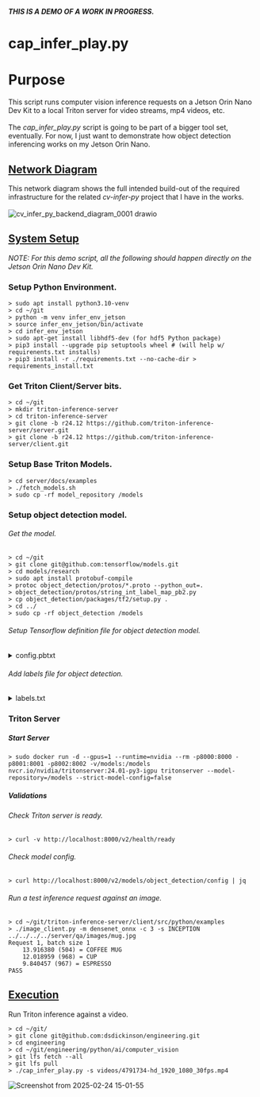 ***THIS IS A DEMO OF A WORK IN PROGRESS.***

# cap_infer_play.py

# Purpose
This script runs computer vision inference requests on a Jetson Orin Nano Dev Kit to a local Triton server for video streams, mp4 videos, etc.<br/><br/>
The _cap_infer_play.py_ script is going to be part of a bigger tool set, eventually. For now, I just want to demonstrate how object detection inferencing works on my Jetson Orin Nano.

## <ins>Network Diagram</ins>
This network diagram shows the full intended build-out of the required infrastructure for the related _cv-infer-py_ project that I have in the works.<br/><br/>
![cv_infer_py_backend_diagram_0001 drawio](https://github.com/user-attachments/assets/fbed0465-113d-437a-936a-afd45de48051)

## <ins>System Setup</ins>

_NOTE: For this demo script, all the following should happen directly on the Jetson Orin Nano Dev Kit._

### Setup Python Environment.
```
> sudo apt install python3.10-venv
> cd ~/git
> python -m venv infer_env_jetson
> source infer_env_jetson/bin/activate
> cd infer_env_jetson
> sudo apt-get install libhdf5-dev (for hdf5 Python package)
> pip3 install --upgrade pip setuptools wheel # (will help w/ requirenents.txt installs)
> pip3 install -r ./requirements.txt --no-cache-dir > requirements_install.txt
```

### Get Triton Client/Server bits.
```
> cd ~/git
> mkdir triton-inference-server
> cd triton-inference-server
> git clone -b r24.12 https://github.com/triton-inference-server/server.git
> git clone -b r24.12 https://github.com/triton-inference-server/client.git
```

### Setup Base Triton Models.
```
> cd server/docs/examples
> ./fetch_models.sh
> sudo cp -rf model_repository /models
```

### Setup object detection model.
###### Get the model.
```
> cd ~/git
> git clone git@github.com:tensorflow/models.git
> cd models/research
> sudo apt install protobuf-compile
> protoc object_detection/protos/*.proto --python_out=.
> object_detection/protos/string_int_label_map_pb2.py
> cp object_detection/packages/tf2/setup.py .
> cd ../
> sudo cp -rf object_detection /models
```

###### Setup Tensorflow definition file for object detection model.
<details>
<summary>config.pbtxt</summary>
  
```
> sudo vi /models/object_detection/config.pbtxt
name: "detection"
platform: "tensorflow_graphdef"
max_batch_size: 1
input [
  {
    name: "image_tensor"
    data_type: TYPE_UINT8
    format: FORMAT_NHWC
    dims: [ 600, 1024, 3 ]
  }
]
output [
  {
    name: "detection_boxes"
    data_type: TYPE_FP32
    dims: [ 100, 4]
    reshape { shape: [100,4] }
  },
  {
    name: "detection_classes"
    data_type: TYPE_FP32
    dims: [ 100 ]
    reshape { shape: [ 1, 100 ] }
  },
  {
    name: "detection_scores"
    data_type: TYPE_FP32
    dims: [ 100 ]

  },
  {
    name: "num_detections"
    data_type: TYPE_FP32
    dims: [ 1 ]
    reshape { shape: [] }
  }
]
```
</details>

###### Add labels file for object detection.
<details>
<summary>labels.txt</summary>

```
> sudo vi /models/object_detection/labels.txt
item {
  name: "/m/01g317"
  id: 1
  display_name: "person"
}
item {
  name: "/m/0199g"
  id: 2
  display_name: "bicycle"
}
item {
  name: "/m/0k4j"
  id: 3
  display_name: "car"
}
item {
  name: "/m/04_sv"
  id: 4
  display_name: "motorcycle"
}
item {
  name: "/m/05czz6l"
  id: 5
  display_name: "airplane"
}
item {
  name: "/m/01bjv"
  id: 6
  display_name: "bus"
}
item {
  name: "/m/07jdr"
  id: 7
  display_name: "train"
}
item {
  name: "/m/07r04"
  id: 8
  display_name: "truck"
}
item {
  name: "/m/019jd"
  id: 9
  display_name: "boat"
}
item {
  name: "/m/015qff"
  id: 10
  display_name: "traffic light"
}
item {
  name: "/m/01pns0"
  id: 11
  display_name: "fire hydrant"
}
item {
  name: "/m/02pv19"
  id: 13
  display_name: "stop sign"
}
item {
  name: "/m/015qbp"
  id: 14
  display_name: "parking meter"
}
item {
  name: "/m/0cvnqh"
  id: 15
  display_name: "bench"
}
item {
  name: "/m/015p6"
  id: 16
  display_name: "bird"
}
item {
  name: "/m/01yrx"
  id: 17
  display_name: "cat"
}
item {
  name: "/m/0bt9lr"
  id: 18
  display_name: "dog"
}
item {
  name: "/m/03k3r"
  id: 19
  display_name: "horse"
}
item {
  name: "/m/07bgp"
  id: 20
  display_name: "sheep"
}
item {
  name: "/m/01xq0k1"
  id: 21
  display_name: "cow"
}
item {
  name: "/m/0bwd_0j"
  id: 22
  display_name: "elephant"
}
item {
  name: "/m/01dws"
  id: 23
  display_name: "bear"
}
item {
  name: "/m/0898b"
  id: 24
  display_name: "zebra"
}
item {
  name: "/m/03bk1"
  id: 25
  display_name: "giraffe"
}
item {
  name: "/m/01940j"
  id: 27
  display_name: "backpack"
}
item {
  name: "/m/0hnnb"
  id: 28
  display_name: "umbrella"
}
item {
  name: "/m/080hkjn"
  id: 31
  display_name: "handbag"
}
item {
  name: "/m/01rkbr"
  id: 32
  display_name: "tie"
}
item {
  name: "/m/01s55n"
  id: 33
  display_name: "suitcase"
}
item {
  name: "/m/02wmf"
  id: 34
  display_name: "frisbee"
}
item {
  name: "/m/071p9"
  id: 35
  display_name: "skis"
}
item {
  name: "/m/06__v"
  id: 36
  display_name: "snowboard"
}
item {
  name: "/m/018xm"
  id: 37
  display_name: "sports ball"
}
item {
  name: "/m/02zt3"
  id: 38
  display_name: "kite"
}
item {
  name: "/m/03g8mr"
  id: 39
  display_name: "baseball bat"
}
item {
  name: "/m/03grzl"
  id: 40
  display_name: "baseball glove"
}
item {
  name: "/m/06_fw"
  id: 41
  display_name: "skateboard"
}
item {
  name: "/m/019w40"
  id: 42
  display_name: "surfboard"
}
item {
  name: "/m/0dv9c"
  id: 43
  display_name: "tennis racket"
}
item {
  name: "/m/04dr76w"
  id: 44
  display_name: "bottle"
}
item {
  name: "/m/09tvcd"
  id: 46
  display_name: "wine glass"
}
item {
  name: "/m/08gqpm"
  id: 47
  display_name: "cup"
}
item {
  name: "/m/0dt3t"
  id: 48
  display_name: "fork"
}
item {
  name: "/m/04ctx"
  id: 49
  display_name: "knife"
}
item {
  name: "/m/0cmx8"
  id: 50
  display_name: "spoon"
}
item {
  name: "/m/04kkgm"
  id: 51
  display_name: "bowl"
}
item {
  name: "/m/09qck"
  id: 52
  display_name: "banana"
}
item {
  name: "/m/014j1m"
  id: 53
  display_name: "apple"
}
item {
  name: "/m/0l515"
  id: 54
  display_name: "sandwich"
}
item {
  name: "/m/0cyhj_"
  id: 55
  display_name: "orange"
}
item {
  name: "/m/0hkxq"
  id: 56
  display_name: "broccoli"
}
item {
  name: "/m/0fj52s"
  id: 57
  display_name: "carrot"
}
item {
  name: "/m/01b9xk"
  id: 58
  display_name: "hot dog"
}
item {
  name: "/m/0663v"
  id: 59
  display_name: "pizza"
}
item {
  name: "/m/0jy4k"
  id: 60
  display_name: "donut"
}
item {
  name: "/m/0fszt"
  id: 61
  display_name: "cake"
}
item {
  name: "/m/01mzpv"
  id: 62
  display_name: "chair"
}
item {
  name: "/m/02crq1"
  id: 63
  display_name: "couch"
}
item {
  name: "/m/03fp41"
  id: 64
  display_name: "potted plant"
}
item {
  name: "/m/03ssj5"
  id: 65
  display_name: "bed"
}
item {
  name: "/m/04bcr3"
  id: 67
  display_name: "dining table"
}
item {
  name: "/m/09g1w"
  id: 70
  display_name: "toilet"
}
item {
  name: "/m/07c52"
  id: 72
  display_name: "tv"
}
item {
  name: "/m/01c648"
  id: 73
  display_name: "laptop"
}
item {
  name: "/m/020lf"
  id: 74
  display_name: "mouse"
}
item {
  name: "/m/0qjjc"
  id: 75
  display_name: "remote"
}
item {
  name: "/m/01m2v"
  id: 76
  display_name: "keyboard"
}
item {
  name: "/m/050k8"
  id: 77
  display_name: "cell phone"
}
item {
  name: "/m/0fx9l"
  id: 78
  display_name: "microwave"
}
item {
  name: "/m/029bxz"
  id: 79
  display_name: "oven"
}
item {
  name: "/m/01k6s3"
  id: 80
  display_name: "toaster"
}
item {
  name: "/m/0130jx"
  id: 81
  display_name: "sink"
}
item {
  name: "/m/040b_t"
  id: 82
  display_name: "refrigerator"
}
item {
  name: "/m/0bt_c3"
  id: 84
  display_name: "book"
}
item {
  name: "/m/01x3z"
  id: 85
  display_name: "clock"
}
item {
  name: "/m/02s195"
  id: 86
  display_name: "vase"
}
item {
  name: "/m/01lsmm"
  id: 87
  display_name: "scissors"
}
item {
  name: "/m/0kmg4"
  id: 88
  display_name: "teddy bear"
}
item {
  name: "/m/03wvsk"
  id: 89
  display_name: "hair drier"
}
item {
  name: "/m/012xff"
  id: 90
  display_name: "toothbrush"
}
```
</details>

### Triton Server
##### Start Server
```
> sudo docker run -d --gpus=1 --runtime=nvidia --rm -p8000:8000 -p8001:8001 -p8002:8002 -v/models:/models nvcr.io/nvidia/tritonserver:24.01-py3-igpu tritonserver --model-repository=/models --strict-model-config=false
```

##### Validations
###### Check Triton server is ready.
```
> curl -v http://localhost:8000/v2/health/ready
```

###### Check model config.
```
> curl http://localhost:8000/v2/models/object_detection/config | jq
```

###### Run a test inference request against an image.
```
> cd ~/git/triton-inference-server/client/src/python/examples
> ./image_client.py -m densenet_onnx -c 3 -s INCEPTION ../../../../server/qa/images/mug.jpg
Request 1, batch size 1
    13.916380 (504) = COFFEE MUG
    12.018959 (968) = CUP
    9.840457 (967) = ESPRESSO
PASS
```

## <ins>Execution</ins>
Run Triton inference against a video.
```
> cd ~/git/
> git clone git@github.com:dsdickinson/engineering.git
> cd engineering
> cd ~/git/engineering/python/ai/computer_vision
> git lfs fetch --all
> git lfs pull
> ./cap_infer_play.py -s videos/4791734-hd_1920_1080_30fps.mp4
```
![Screenshot from 2025-02-24 15-01-55](https://github.com/user-attachments/assets/ebea5dd3-a51b-4a96-90aa-56df03ad2f53)
